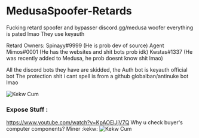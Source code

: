 # MedusaSpoofer-Retards
Fucking retard spoofer and bypasser discord.gg/medusa woofer everything is pated lmao
They use keyauth 

Retard Owners:
Spinayy#9999 (He is prob dev of source)
Agent Mimos#0001 (He has the websites and shit bots prob idk)
Kwstas#1337 (He was recently added to Medusa, he prob doesnt know shit lmao)


All the discord bots they have are skidded, the Auth bot is keyauth official bot
The protection shit i cant spell is from a github globalban/antinuke bot lmao

![Kekw Cum](https://cdn.discordapp.com/attachments/982028980804784208/983335206134120448/unknown.png)

### Expose Stuff :


https://www.youtube.com/watch?v=KpAOElJjV7Q
Why u check buyer's computer components? Miner :kekw:
![Kekw Cum](https://cdn.discordapp.com/attachments/982028980804784208/983325333778468884/unknown.png?size=4096)
